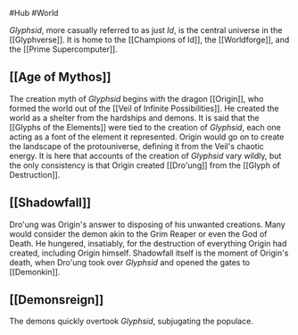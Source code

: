 #Hub #World

*Glyphsid*, more casually referred to as just *Id*, is the central universe in the [[Glyphverse]]. It is home to the [[Champions of Id]], the [[Worldforge]], and the [[Prime Supercomputer]]. 

## [[Age of Mythos]]
The creation myth of *Glyphsid* begins with the dragon [[Origin]], who formed the world out of the [[Veil of Infinite Possibilities]]. He created the world as a shelter from the hardships and demons. It is said that the [[Glyphs of the Elements]] were tied to the creation of *Glyphsid*, each one acting as a font of the element it represented.
Origin would go on to create the landscape of the protouniverse, defining it from the Veil's chaotic energy.
It is here that accounts of the creation of *Glyphsid* vary wildly, but the only consistency is that Origin created [[Dro'ung]] from the [[Glyph of Destruction]].

## [[Shadowfall]]
Dro'ung was Origin's answer to disposing of his unwanted creations. Many would consider the demon akin to the Grim Reaper or even the God of Death. He hungered, insatiably, for the destruction of everything Origin had created, including Origin himself.
Shadowfall itself is the moment of Origin's death, when Dro'ung took over *Glyphsid* and opened the gates to [[Demonkin]].

## [[Demonsreign]]
The demons quickly overtook *Glyphsid*, subjugating the populace. 